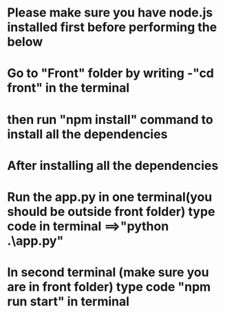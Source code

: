 Please make sure you have node.js installed first before performing the below
===============================================================================

Go to "Front" folder by writing -"cd front" in the terminal
===============================================================================
then run "npm install" command to install all the dependencies
===============================================================================

After installing all the dependencies 
===============================================================================

Run the app.py in one terminal(you should be outside front folder)
type code in terminal ==>"python .\app.py"
===============================================================================

In second terminal (make sure you are in front folder)
type code "npm run start" in terminal
===============================================================================
